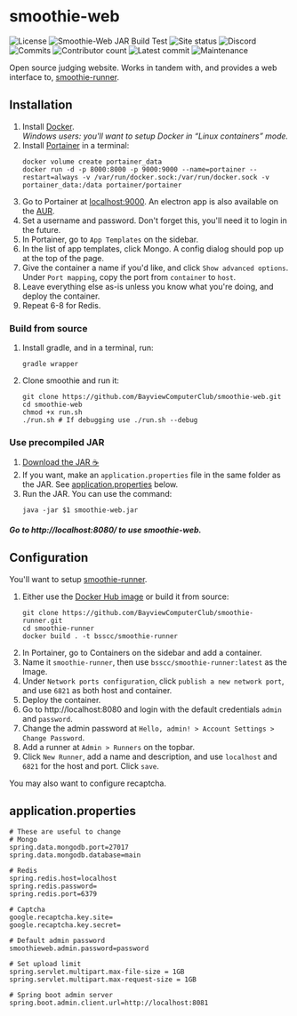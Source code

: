 # smoothie-web
![License](https://img.shields.io/github/license/BayviewComputerClub/smoothie-web)
![Smoothie-Web JAR Build Test](https://github.com/BayviewComputerClub/smoothie-web/workflows/Smoothie-Web%20JAR%20Build/badge.svg)
![Site status](https://img.shields.io/website?label=site&url=https%3A%2F%2Fsmoothie.bayview.club)
![Discord](https://img.shields.io/discord/642159962587529237?color=%23e91e63&label=Discord&logo=Discord)
![Commits](https://img.shields.io/github/commit-activity/w/BayviewComputerClub/smoothie-web?label=commits)
![Contributor count](https://img.shields.io/github/contributors/BayviewComputerClub/smoothie-web)
![Latest commit](https://img.shields.io/github/last-commit/BayviewComputerClub/smoothie-web)
![Maintenance](https://img.shields.io/maintenance/yes/2020)

Open source judging website. Works in tandem with, and provides a web interface to, [smoothie-runner](https://github.com/BayviewComputerClub/smoothie-runner).

## Installation
1. Install [Docker](https://www.docker.com/).<br>
    _Windows users: you'll want to setup Docker in “Linux containers” mode._
2. Install [Portainer](https://portainer.io) in a terminal:
    ```shell script
    docker volume create portainer_data
    docker run -d -p 8000:8000 -p 9000:9000 --name=portainer --restart=always -v /var/run/docker.sock:/var/run/docker.sock -v portainer_data:/data portainer/portainer
    ``` 
3. Go to Portainer at [localhost:9000](http://localhost:9000). An electron app is also available on the [AUR](https://aur.archlinux.org/packages/portainer-desktop/).
4. Set a username and password. Don't forget this, you'll need it to login in the future.
5. In Portainer, go to `App Templates` on the sidebar.
6. In the list of app templates, click Mongo. A config dialog should pop up at the top of the page.
7. Give the container a name if you'd like, and click `Show advanced options`. Under `Port mapping`, copy the port from `container` to `host`.
8. Leave everything else as-is unless you know what you're doing, and deploy the container.
9. Repeat 6-8 for Redis.

### Build from source
1. Install gradle, and in a terminal, run:
    ```shell script
    gradle wrapper
    ```
2. Clone smoothie and run it:
    ```shell script
    git clone https://github.com/BayviewComputerClub/smoothie-web.git
    cd smoothie-web
    chmod +x run.sh
    ./run.sh # If debugging use ./run.sh --debug
    ```

### Use precompiled JAR
1. [Download the JAR :coffee:](https://github.com/BayviewComputerClub/smoothie-web/actions?query=workflow%3A%22Smoothie-Web+JAR+Build%22)
2. If you want, make an `application.properties` file in the same folder as the JAR. See [application.properties](#applicationproperties) below.
3. Run the JAR. You can use the command:
    ```shell script
    java -jar $1 smoothie-web.jar
    ```

##### Go to http://localhost:8080/ to use smoothie-web.

## Configuration
You'll want to setup [smoothie-runner](https://github.com/BayviewComputerClub/smoothie-runner).
1. Either use the [Docker Hub image](https://hub.docker.com/r/espidev/smoothie-runner) or build it from source:
    ```shell script
    git clone https://github.com/BayviewComputerClub/smoothie-runner.git
    cd smoothie-runner
    docker build . -t bsscc/smoothie-runner
    ```
2. In Portainer, go to Containers on the sidebar and add a container.
3. Name it `smoothie-runner`, then use `bsscc/smoothie-runner:latest` as the Image.
4. Under `Network ports configuration`, click `publish a new network port`, and use `6821` as both host and container.
5. Deploy the container.
6. Go to http://localhost:8080 and login with the default credentials `admin` and `password`.
7. Change the admin password at `Hello, admin! > Account Settings > Change Password`.
8. Add a runner at `Admin > Runners` on the topbar.
9. Click `New Runner`, add a name and description, and use `localhost` and `6821` for the host and port. Click `save`.

You may also want to configure recaptcha.

## application.properties
```
# These are useful to change
# Mongo
spring.data.mongodb.port=27017
spring.data.mongodb.database=main

# Redis
spring.redis.host=localhost
spring.redis.password=
spring.redis.port=6379

# Captcha
google.recaptcha.key.site=
google.recaptcha.key.secret=

# Default admin password
smoothieweb.admin.password=password

# Set upload limit
spring.servlet.multipart.max-file-size = 1GB
spring.servlet.multipart.max-request-size = 1GB

# Spring boot admin server
spring.boot.admin.client.url=http://localhost:8081
```
